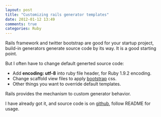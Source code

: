 ```yaml
---
layout: post
title: "Customizing rails generator templates"
date: 2012-01-12 13:49
comments: true
categories: Ruby
---
```


Rails framework and twitter bootstrap are good for your startup project, build-in generators generate source code by its way. It is  a good starting point. 

But I often have to change default generted source code:

+ Add **encoding: utf-8** into ruby file header, for Ruby 1.9.2 encoding.
+ Change scaffold view files to apply [bootstrap](http://twitter.github.com/bootstrap/) css.
+ Other things you want to override default templates.

Rails provides the mechanism to custom generator behavior.

I have already got it, and source code is on [github](https://github.com/qichunren/rails_generator_override_templates), follow README for usage.